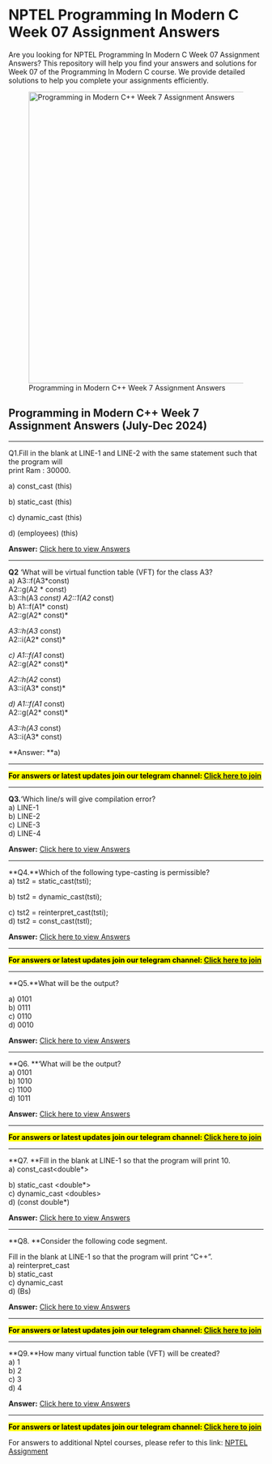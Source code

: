 # NPTEL Programming In Modern C Week 07 Assignment Answers

Are you looking for NPTEL Programming In Modern C Week 07 Assignment Answers? This repository will help you find your answers and solutions for Week 07 of the Programming In Modern C course. We provide detailed solutions to help you complete your assignments efficiently.


<figure class="aligncenter size-large is-resized"><img decoding="async" width="1024" height="576" src="https://progiez.com/wp-content/uploads/2024/09/Programming-in-Modern-C-Nptel-Week-7-Assignment-Answer-and-solution-Swayam-Platform-image-1024x576.webp" alt="Programming in Modern C++ Week 7 Assignment Answers" class="wp-image-13616" title="Programming in Modern C++ Week 7 Assignment Answers 1" srcset="https://progiez.com/wp-content/uploads/2024/09/Programming-in-Modern-C-Nptel-Week-7-Assignment-Answer-and-solution-Swayam-Platform-image-1024x576.webp 1024w, https://progiez.com/wp-content/uploads/2024/09/Programming-in-Modern-C-Nptel-Week-7-Assignment-Answer-and-solution-Swayam-Platform-image-300x169.webp 300w, https://progiez.com/wp-content/uploads/2024/09/Programming-in-Modern-C-Nptel-Week-7-Assignment-Answer-and-solution-Swayam-Platform-image-768x432.webp 768w, https://progiez.com/wp-content/uploads/2024/09/Programming-in-Modern-C-Nptel-Week-7-Assignment-Answer-and-solution-Swayam-Platform-image.webp 1280w" sizes="(max-width: 1024px) 100vw, 1024px"><figcaption class="wp-element-caption">Programming in Modern C++ Week 7 Assignment Answers</figcaption></figure>

## **Programming in Modern C++ Week 7 Assignment Answers (July-Dec 2024**)

* * *

Q1.Fill in the blank at LINE-1 and LINE-2 with the same statement such that the program will  
print Ram : 30000.

a) const\_cast (this)

b) static\_cast (this)

c) dynamic\_cast (this)

d) (employees) (this)

**Answer:** [Click here to view Answers](https://progiez.com/programming-in-modern-c-week-7-assignment-answers)

* * *

**Q2** ‘What will be virtual function table (VFT) for the class A3?  
a) A3::f(A3\*const)  
 A2::g(A2 \* const)  
 A3::h(A3 *const) A2::1(A2* const)  
b) A1::f(A1\* const)  
A2::g(A2* const)*

*A3::h(A3* const)  
A2::i(A2* const)*

*c) A1::f(A1* const)  
A2::g(A2* const)*

*A2::h(A2* const)  
A3::i(A3* const)*

*d) A1::f(A1* const)  
A2::g(A2* const)*

*A3::h(A3* const)  
A3::i(A3\* const)

**Answer: **a)

* * *

**<mark class="has-inline-color has-vivid-red-color">For answers or latest updates join our telegram channel:<span> </span><a href="https://telegram.me/nptel_assignments" target="_blank" rel="noreferrer noopener">Click here to join</a></mark>**

* * *

**Q3.**‘Which line/s will give compilation error?  
a) LINE-1  
b) LINE-2  
c) LINE-3  
d) LINE-4

**Answer:** [Click here to view Answers](https://progiez.com/programming-in-modern-c-week-7-assignment-answers)

* * *

**Q4.**Which of the following type-casting is permissible?  
a) tst2 = static\_cast(tsti);

b) tst2 = dynamic\_cast(tsti);

c) tst2 = reinterpret\_cast(tsti);  
d) tst2 = const\_cast(tstl);

**Answer:** [Click here to view Answers](https://progiez.com/programming-in-modern-c-week-7-assignment-answers)
* * *

**<mark class="has-inline-color has-vivid-red-color">For answers or latest updates join our telegram channel:<span> </span><a href="https://telegram.me/nptel_assignments" target="_blank" rel="noreferrer noopener">Click here to join</a></mark>**

* * *

**Q5.**What will be the output? 

a) 0101   
b) 0111   
c) 0110   
d) 0010 

**Answer:** [Click here to view Answers](https://progiez.com/programming-in-modern-c-week-7-assignment-answers)
* * *

**Q6. **‘What will be the output?  
a) 0101  
b) 1010  
c) 1100  
d) 1011

**Answer:** [Click here to view Answers](https://progiez.com/programming-in-modern-c-week-7-assignment-answers)
* * *

**<mark class="has-inline-color has-vivid-red-color">For answers or latest updates join our telegram channel:<span> </span><a href="https://telegram.me/nptel_assignments" target="_blank" rel="noreferrer noopener">Click here to join</a></mark>**

* * *

**Q7. **Fill in the blank at LINE-1 so that the program will print 10.  
a) const\_cast&lt;double\*&gt;

b) static\_cast &lt;double\*&gt;  
c) dynamic\_cast &lt;doubles&gt;  
d) (const double\*)

**Answer:** [Click here to view Answers](https://progiez.com/programming-in-modern-c-week-7-assignment-answers)

* * *

**Q8. **Consider the following code segment.

Fill in the blank at LINE-1 so that the program will print “C++”.   
a) reinterpret\_cast   
b) static\_cast   
c) dynamic\_cast   
d) (Bs)

**Answer:** [Click here to view Answers](https://progiez.com/programming-in-modern-c-week-7-assignment-answers)

* * *

**<mark class="has-inline-color has-vivid-red-color">For answers or latest updates join our telegram channel:<span> </span><a href="https://telegram.me/nptel_assignments" target="_blank" rel="noreferrer noopener">Click here to join</a></mark>**

* * *

**Q9.**How many virtual function table (VFT) will be created?  
a) 1  
b) 2  
c) 3  
d) 4

**Answer:** [Click here to view Answers](https://progiez.com/programming-in-modern-c-week-7-assignment-answers)

* * *

**<mark class="has-inline-color has-vivid-red-color">For answers or latest updates join our telegram channel:<span> </span><a href="https://telegram.me/nptel_assignments" target="_blank" rel="noreferrer noopener">Click here to join</a></mark>**

For answers to additional Nptel courses, please refer to this link: [NPTEL Assignment](https://progiez.com/nptel-assignment-answers)
